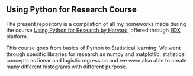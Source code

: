 ## Using Python for Research Course

The present repository is a compilation of all my homeworks made
during the course [Using Python for Research by Harvard](https://courses.edx.org/courses/course-v1:HarvardX+PH526x+1T2020/course/), 
offered through [EDX](https://www.edx.org/) platform.

This course goes from basics of Python to Statistical learning. We went through specific libraries for research as numpy and matplotlib, statistical concepts as linear and logistic regression and we were also able to create many different histograms with different purpose.
